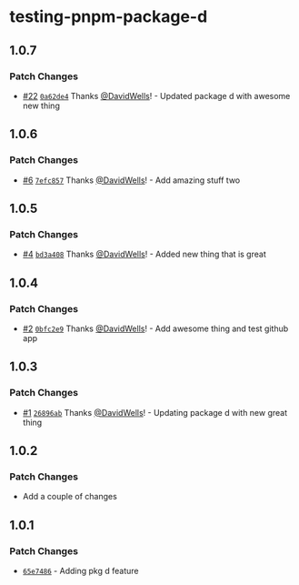 # testing-pnpm-package-d

## 1.0.7

### Patch Changes

- [#22](https://github.com/DavidWells/pnpm-workspaces-example/pull/22) [`0a62de4`](https://github.com/DavidWells/pnpm-workspaces-example/commit/0a62de4d0359629220b57310a5f96458d01e1f58) Thanks [@DavidWells](https://github.com/DavidWells)! - Updated package d with awesome new thing

## 1.0.6

### Patch Changes

- [#6](https://github.com/DavidWells/pnpm-workspaces-example/pull/6) [`7efc857`](https://github.com/DavidWells/pnpm-workspaces-example/commit/7efc85792a388e7d3491a7bb4eff72d79deaaded) Thanks [@DavidWells](https://github.com/DavidWells)! - Add amazing stuff two

## 1.0.5

### Patch Changes

- [#4](https://github.com/DavidWells/pnpm-workspaces-example/pull/4) [`bd3a408`](https://github.com/DavidWells/pnpm-workspaces-example/commit/bd3a408d3bbdd160f7a7e748b0210b1fa1802bf8) Thanks [@DavidWells](https://github.com/DavidWells)! - Added new thing that is great

## 1.0.4

### Patch Changes

- [#2](https://github.com/DavidWells/pnpm-workspaces-example/pull/2) [`0bfc2e9`](https://github.com/DavidWells/pnpm-workspaces-example/commit/0bfc2e9da517c0e07374cea8f0f5559fe5c102c4) Thanks [@DavidWells](https://github.com/DavidWells)! - Add awesome thing and test github app

## 1.0.3

### Patch Changes

- [#1](https://github.com/DavidWells/pnpm-workspaces-example/pull/1) [`26896ab`](https://github.com/DavidWells/pnpm-workspaces-example/commit/26896ab28d0ead98673b68e402354f8a2ec8d216) Thanks [@DavidWells](https://github.com/DavidWells)! - Updating package d with new great thing

## 1.0.2

### Patch Changes

- Add a couple of changes

## 1.0.1

### Patch Changes

- [`65e7486`](https://github.com/DavidWells/pnpm-workspaces-example/commit/65e7486b53480594d1f759e5d2d5b1168980b85b) - Adding pkg d feature

